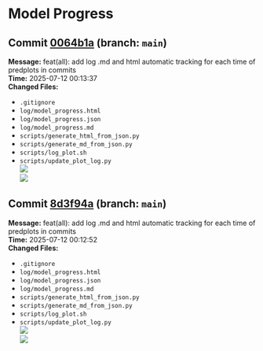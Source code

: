 # Model Progress

## Commit [0064b1a](https://github.com/naszhu/REM_E3_model_fixed/commit/0064b1a) (branch: `main`)
**Message:** feat(all): add log .md and html automatic tracking for each time of predplots in commits  
**Time:** 2025-07-12 00:13:37  
**Changed Files:**
- `.gitignore`  
- `log/model_progress.html`  
- `log/model_progress.json`  
- `log/model_progress.md`  
- `scripts/generate_html_from_json.py`  
- `scripts/generate_md_from_json.py`  
- `scripts/log_plot.sh`  
- `scripts/update_plot_log.py`  
![](plot_archive/0064b1a_20250712_001337_plot1.png)  
![](plot_archive/0064b1a_20250712_001337_plot2.png)  

## Commit [8d3f94a](https://github.com/naszhu/REM_E3_model_fixed/commit/8d3f94a) (branch: `main`)
**Message:** feat(all): add log .md and html automatic tracking for each time of predplots in commits  
**Time:** 2025-07-12 00:12:52  
**Changed Files:**
- `.gitignore`  
- `log/model_progress.html`  
- `log/model_progress.json`  
- `log/model_progress.md`  
- `scripts/generate_html_from_json.py`  
- `scripts/generate_md_from_json.py`  
- `scripts/log_plot.sh`  
- `scripts/update_plot_log.py`  
![](plot_archive/8d3f94a_20250712_001252_plot1.png)  
![](plot_archive/8d3f94a_20250712_001252_plot2.png)  

